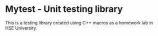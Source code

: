 # Mytest - Unit testing library

This is a testing library created using C++ macros as a homework lab in HSE University.
